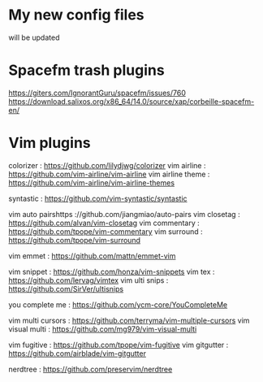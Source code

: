 # My new config files

will be updated

# Spacefm trash plugins
https://giters.com/IgnorantGuru/spacefm/issues/760
https://download.salixos.org/x86_64/14.0/source/xap/corbeille-spacefm-en/

# Vim plugins
colorizer           : https://github.com/lilydjwg/colorizer
vim airline         : https://github.com/vim-airline/vim-airline
vim airline theme   : https://github.com/vim-airline/vim-airline-themes

syntastic           : https://github.com/vim-syntastic/syntastic

vim auto pairshttps ://github.com/jiangmiao/auto-pairs
vim closetag        : https://github.com/alvan/vim-closetag
vim commentary      : https://github.com/tpope/vim-commentary
vim surround        : https://github.com/tpope/vim-surround

vim emmet           : https://github.com/mattn/emmet-vim

vim snippet         : https://github.com/honza/vim-snippets
vim tex             : https://github.com/lervag/vimtex
vim ulti snips      : https://github.com/SirVer/ultisnips

you complete me     : https://github.com/ycm-core/YouCompleteMe

vim multi cursors   : https://github.com/terryma/vim-multiple-cursors
vim visual multi    : https://github.com/mg979/vim-visual-multi

vim fugitive        : https://github.com/tpope/vim-fugitive
vim gitgutter       : https://github.com/airblade/vim-gitgutter

nerdtree            : https://github.com/preservim/nerdtree
